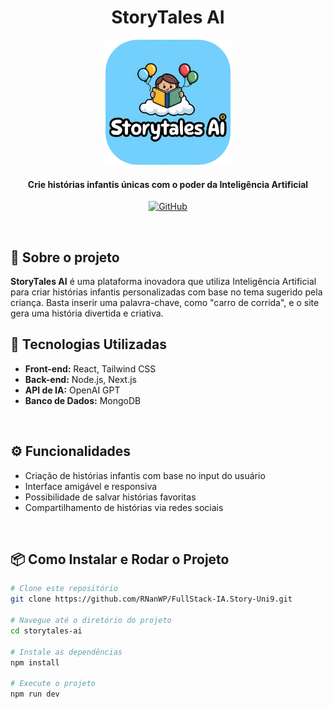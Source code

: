 <h1 align="center">StoryTales AI</h1>

<p align="center">
  <img src="./app/Logo.png" alt="Logo do StoryTales AI" width="200">
</p>

<h4 align="center">Crie histórias infantis únicas com o poder da Inteligência Artificial</h4>

<p align="center">
  <a href="https://github.com/RNanWP/FullStack-IA.Story-Uni9">
    <img alt="GitHub" src="https://img.shields.io/badge/GitHub-Repository-blue">
  </a>
</p>

<br>

## 📖 Sobre o projeto

<strong>StoryTales AI</strong> é uma plataforma inovadora que utiliza Inteligência Artificial para criar histórias infantis personalizadas com base no tema sugerido pela criança. Basta inserir uma palavra-chave, como "carro de corrida", e o site gera uma história divertida e criativa.

## 🚀 Tecnologias Utilizadas

<ul>
  <li><strong>Front-end:</strong> React, Tailwind CSS</li>
  <li><strong>Back-end:</strong> Node.js, Next.js</li>
  <li><strong>API de IA:</strong> OpenAI GPT</li>
  <li><strong>Banco de Dados:</strong> MongoDB</li>
</ul>

<br>

## ⚙️ Funcionalidades

- Criação de histórias infantis com base no input do usuário
- Interface amigável e responsiva
- Possibilidade de salvar histórias favoritas
- Compartilhamento de histórias via redes sociais

<br>

## 📦 Como Instalar e Rodar o Projeto

```bash
# Clone este repositório
git clone https://github.com/RNanWP/FullStack-IA.Story-Uni9.git

# Navegue até o diretório do projeto
cd storytales-ai

# Instale as dependências
npm install

# Execute o projeto
npm run dev
